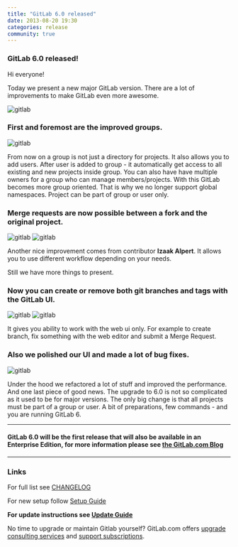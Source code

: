 ```yaml
---
title: "GitLab 6.0 released"
date: 2013-08-20 19:30
categories: release
community: true
---
```


### GitLab 6.0 released!

Hi everyone!

Today we present a new major GitLab version. There are a lot of improvements to make GitLab even more awesome.

![gitlab](/images/6_0/signin.png)

<!--more-->

### First and foremost are the improved groups. 

![gitlab](/images/6_0/group_members.png)

From now on a group is not just a directory for projects. It also allows you to add users. After user is added to group - it automatically get access to all existing and new projects inside group. 
You can also have have multiple owners for a group who can manage members/projects. With this GitLab becomes more group oriented. That is why we no longer support global namespaces. Project can be part of group or user only.

### Merge requests are now possible between a fork and the original project.

![gitlab](/images/6_0/mr_on_fork_edit.png)
![gitlab](/images/6_0/mr_on_fork.png)

Another nice improvement comes from contributor __Izaak Alpert__. 
It allows you to use different workflow depending on your needs.

Still we have more things to present. 

### Now you can create or remove both git branches and tags with the GitLab UI.

![gitlab](/images/6_0/branches.png)
![gitlab](/images/6_0/create-tags.png)

It gives you ability to work with the web ui only. For example to create branch, fix something with the web editor and submit a Merge Request.

### Also we polished our UI and made a lot of bug fixes. 

![gitlab](/images/6_0/Dashboard.png)

Under the hood we refactored a lot of stuff and improved the performance. 
And one last piece of good news. The upgrade to 6.0 is not so complicated as it used to be for major versions. The only big change is that all projects must be part of a group or user. A bit of preparations, few commands - and you are running GitLab 6.

- - - 

#### GitLab 6.0 will be the first release that will also be available in an Enterprise Edition, for more information please see [the GitLab.com Blog](http://www.gitlab.com/2013/08/22/introducing-gitlab-6-0-enterprise-edition/)

- - - 

### Links

For full list see [CHANGELOG](https://github.com/gitlabhq/gitlabhq/blob/master/CHANGELOG)

For new setup follow [Setup Guide](https://github.com/gitlabhq/gitlabhq/blob/6-0-stable/doc/install/installation.md)

__For update instructions see [Update Guide](https://github.com/gitlabhq/gitlabhq/blob/master/doc/update/5.4-to-6.0.md)__

No time to upgrade or maintain Gitlab yourself? GitLab.com offers [upgrade consulting services](http://www.gitlab.com/consultancy/) and [support subscriptions](http://www.gitlab.com/subscription/).

